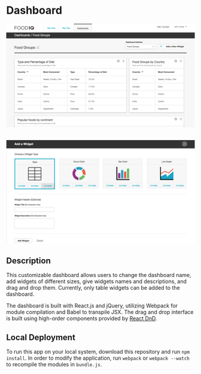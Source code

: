 # Dashboard

![Dashboard](images/dashboard_screenshot.png)
<br />
<br />

![Panel](images/panel_screenshot.png)

## Description

This customizable dashboard allows users to change the dashboard name, add
widgets of different sizes, give widgets names and descriptions, and drag and
drop them. Currently, only table widgets can be added to the dashboard.

The dashboard is built with React.js and jQuery, utilizing Webpack for module
compilation and Babel to transpile JSX. The drag and drop interface is built
using high-order components provided by [React DnD].

[React DnD]: <https://github.com/gaearon/react-dnd/>

## Local Deployment

To run this app on your local system, download this repository and run
```npm install```. In order to modify the application, run ```webpack```
or ```webpack --watch``` to recompile the modules in ```bundle.js```.

